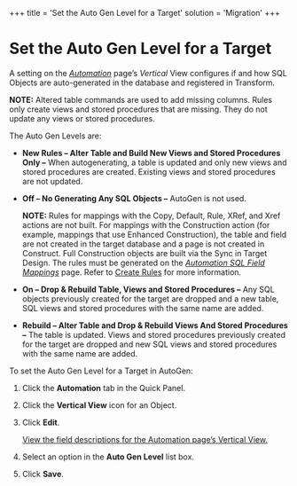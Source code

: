 +++
title = 'Set the Auto Gen Level for a Target'
solution = 'Migration'
+++

# Set the Auto Gen Level for a Target

A setting on the
<span style="font-style: italic;">[Automation](../Page_Desc/Automation_page.htm#Automation_V)</span>
page’s <span style="font-style: italic;">Vertical</span> View configures
if and how SQL Objects are auto-generated in the database and registered
in Transform.

<span style="font-weight: bold;">NOTE:</span> Altered table commands are
used to add missing columns. Rules only create views and stored
procedures that are missing. They do not update any views or stored
procedures.

The Auto Gen Levels are:

  - **New Rules – Alter Table and Build New Views and Stored Procedures
    Only –** When autogenerating, a table is updated and only new views
    and stored procedures are created. Existing views and stored
    procedures are not updated.

  - **Off – No Generating Any SQL Objects –** AutoGen is not used.
    
    **NOTE:** Rules for mappings with the Copy, Default, Rule, XRef, and
    Xref actions are not built. For mappings with the Construction
    action (for example, mappings that use Enhanced Construction), the
    table and field are not created in the target database and a page is
    not created in Construct. Full Construction objects are built via
    the Sync in Target Design. The rules must be generated on the
    <span style="font-style: italic;">[Automation SQL Field
    Mappings](../Page_Desc/Automation_SQL_Field_Mappings_H.htm)</span>
    page. Refer to [Create Rules](Create_Rules.htm) for more
    information.

  - **On – Drop & Rebuild Table, Views and Stored Procedures –** Any SQL
    objects previously created for the target are dropped and a new
    table, SQL views and stored procedures with the same name are added.

  - **Rebuild – Alter Table and Drop & Rebuild Views And Stored
    Procedures –** The table is updated. Views and stored procedures
    previously created for the target are dropped and new SQL views and
    stored procedures with the same name are added.

To set the Auto Gen Level for a Target in AutoGen:

1.  Click the **Automation** tab in the Quick Panel.

2.  Click the <span style="font-weight: bold;">Vertical View</span> icon
    for an Object.

3.  Click <span style="font-weight: bold;">Edit</span>.
    
    [View the field descriptions for the Automation page’s Vertical
    View.](../Page_Desc/Automation_page.htm#Automation_V)

4.  Select an option in the <span style="font-weight: bold;">Auto Gen
    Level</span> list box.

5.  Click <span style="font-weight: bold;">Save</span>.
